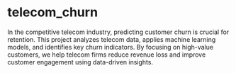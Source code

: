 # telecom_churn

In the competitive telecom industry, predicting customer churn is crucial for retention. This project analyzes telecom data, applies machine learning models, and identifies key churn indicators. By focusing on high-value customers, we help telecom firms reduce revenue loss and improve customer engagement using data-driven insights.
